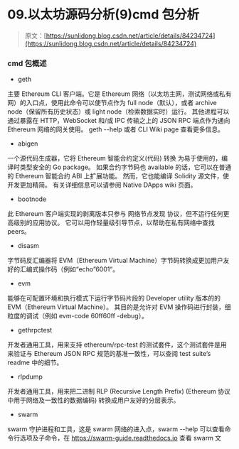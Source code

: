 # 09.以太坊源码分析(9)cmd 包分析

> 原文：[https://sunlidong.blog.csdn.net/article/details/84234724](https://sunlidong.blog.csdn.net/article/details/84234724)

### cmd 包概述

*   geth

主要 Ethereum CLI 客户端。它是 Ethereum 网络（以太坊主网，测试网络或私有网）的入口点，使用此命令可以使节点作为 full node（默认），或者 archive node（保留所有历史状态）或 light node（检索数据实时）运行。 其他进程可以通过暴露在 HTTP，WebSocket 和/或 IPC 传输之上的 JSON RPC 端点作为通向 Ethereum 网络的网关使用。 geth --help 或者 CLI Wiki page 查看更多信息。

*   abigen

一个源代码生成器，它将 Ethereum 智能合约定义(代码) 转换 为易于使用的，编译时类型安全的 Go package。 如果合约字节码也 available 的话，它可以在普通的 Ethereum 智能合约 ABI 上扩展功能。 然而，它也能编译 Solidity 源文件，使开发更加精简。 有关详细信息可以请参阅 Native DApps wiki 页面。

*   bootnode

此 Ethereum 客户端实现的剥离版本只参与 网络节点发现 协议，但不运行任何更高级别的应用协议。 它可以用作轻量级引导节点，以帮助在私有网络中查找 peers。

*   disasm

字节码反汇编器将 EVM（Ethereum Virtual Machine）字节码转换成更加用户友好的汇编式操作码（例如“echo”6001“。

*   evm

能够在可配置环境和执行模式下运行字节码片段的 Developer utility 版本的的 EVM（Ethereum Virtual Machine）。 其目的是允许对 EVM 操作码进行封装，细粒度的调试（例如 evm-code 60ff60ff -debug）。

*   gethrpctest

开发者通用工具，用来支持 ethereum/rpc-test 的测试套件，这个测试套件是用来验证与 Ethereum JSON RPC 规范的基准一致性，可以查阅 test suite’s readme 中的细节。

*   rlpdump

开发者通用工具，用来把二进制 RLP (Recursive Length Prefix) (Ethereum 协议中用于网络及一致性的数据编码) 转换成用户友好的分层表示。

*   swarm

swarm 守护进程和工具，这是 swarm 网络的进入点，swarm --help 可以查看命令行选项及子命令，在 https://swarm-guide.readthedocs.io 查看 swarm 文